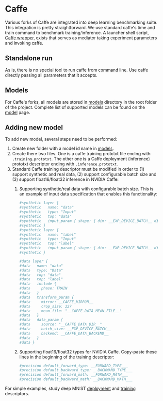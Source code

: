 # __Caffe__

Various forks of Caffe are integrated into deep learning benchmarking suite. This integration is pretty straightforward. We use standard caffe's time and train command to benchmark training/inference. A launcher shell script, [Caffe wrapper](https://github.com/HewlettPackard/dlcookbook-dlbs/blob/master/scripts/launchers/caffe.sh), exists that serves as mediator taking experiment parameters and invoking caffe.

## Standalone run
As is, there is no special tool to run caffe from command line. Use caffe directly passing all parameters that it accepts.

## Models
For Caffe's forks, all models are stored in [models](https://github.com/HewlettPackard/dlcookbook-dlbs/tree/master/models) directory in the root folder of the project.
Complete list of supported models can be found on the [model](/models/models.md?id=supported-models) page.

## Adding new model
To add new model, several steps need to be performed:
1. Create new folder with a model id name in [models](https://github.com/HewlettPackard/dlcookbook-dlbs/tree/master/models).
2. Create there two files. One is a caffe training prototxt file ending with `.training.prototxt`. The other one is a Caffe deployment (inference) prototxt descriptor ending with `.inference.prototxt`.
3. Standard Caffe training descriptor must be modified in order to (1) support synthetic and real data, (2) support configurable batch size and (3) support float16/float32 inference in NVIDIA Caffe:
    1. Supporting synthetic/real data with configurable batch size. This is an example of input data specification that enables this functionality:

       ```bash
       #synthetic layer {
       #synthetic   name: "data"
       #synthetic   type: "Input"
       #synthetic   top: "data"
       #synthetic   input_param { shape: { dim: __EXP_DEVICE_BATCH__ dim: 3 dim: 227 dim: 227 } }
       #synthetic }
       #synthetic layer {
       #synthetic   name: "label"
       #synthetic   type: "Input"
       #synthetic   top: "label"
       #synthetic   input_param { shape: { dim: __EXP_DEVICE_BATCH__ dim: 1 } }
       #synthetic }

       #data layer {
       #data   name: "data"
       #data   type: "Data"
       #data   top: "data"
       #data   top: "label"
       #data   include {
       #data     phase: TRAIN
       #data   }
       #data   transform_param {
       #data     mirror: __CAFFE_MIRROR__
       #data     crop_size: 227
       #data     mean_file: "__CAFFE_DATA_MEAN_FILE__"
       #data   }
       #data   data_param {
       #data     source: "__CAFFE_DATA_DIR__"
       #data     batch_size: __EXP_DEVICE_BATCH__
       #data     backend: __CAFFE_DATA_BACKEND__
       #data   }
       #data }
       ```
    2. Supporting float16/float32 types for NVIDIA Caffe. Copy-paste these lines in the beginning of the training descriptor:

       ```bash
       #precision default_forward_type: __FORWARD_TYPE___
       #precision default_backward_type: __BACKWARD_TYPE___
       #precision default_forward_math: __FORWARD_MATH___
       #precision default_backward_math: __BACKWARD_MATH___
       ```
For simple examples, study deep MNIST [deployment](https://github.com/HewlettPackard/dlcookbook-dlbs/blob/master/models/deep_mnist/deep_mnist.inference.prototxt) and [training](https://github.com/HewlettPackard/dlcookbook-dlbs/blob/master/models/deep_mnist/deep_mnist.training.prototxt) descriptors.
